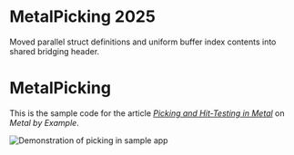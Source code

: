 # MetalPicking 2025

Moved parallel struct definitions and uniform buffer index contents into shared bridging header.

# MetalPicking

This is the sample code for the article [_Picking and Hit-Testing in Metal_](http://metalbyexample.com/picking-hit-testing/) on _Metal by Example_.

![Demonstration of picking in sample app](http://d2jaiao3zdxbzm.cloudfront.net/wp-content/uploads/picking.gif)
